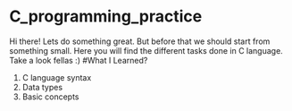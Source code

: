 # C_programming_practice
Hi there! Lets do something great. But before that we should start from something small. Here you will find the different tasks done in C language. Take a look fellas :)
#What I Learned?
1. C language syntax
2. Data types
3. Basic concepts
